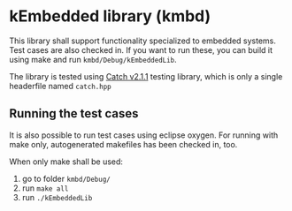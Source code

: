 # kEmbedded library (kmbd)
This library shall support functionality specialized to embedded systems. Test cases are also checked in.
If you want to run these, you can build it using make and run `kmbd/Debug/kEmbeddedLib`.

The library is tested using [Catch v2.1.1](https://github.com/catchorg/Catch2 "Go to Catch2 github repository") testing library, which is only a single headerfile named `catch.hpp`
## Running the test cases
It is also possible to run test cases using eclipse oxygen. For running with make only,
autogenerated makefiles has been checked in, too.

When only make shall be used:

1. go to folder `kmbd/Debug/`
1. run `make all`
1. run `./kEmbeddedLib`